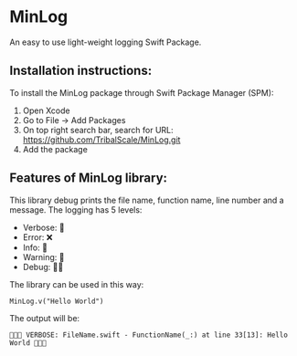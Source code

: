 # MinLog

An easy to use light-weight logging Swift Package.

## Installation instructions:

To install the MinLog package through Swift Package Manager (SPM):

1. Open Xcode
2. Go to File -> Add Packages
3. On top right search bar, search for URL: https://github.com/TribalScale/MinLog.git
4. Add the package

## Features of MinLog library:

This library debug prints the file name, function name, line number and a message.
The logging has 5 levels:

- Verbose: 👄
- Error: ❌
- Info: 📙
- Warning: 🔔
- Debug: 🧑‍💻

The library can be used in this way:

```
MinLog.v("Hello World")
```

The output will be:

```
👄👄👄 VERBOSE: FileName.swift - FunctionName(_:) at line 33[13]: Hello World 👄👄👄
```
